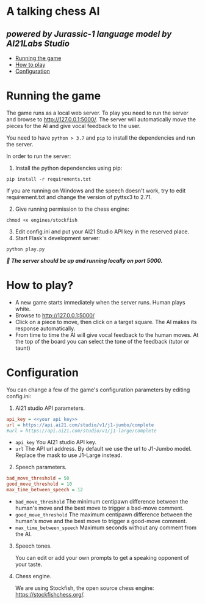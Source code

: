 
# A talking chess AI
 
## _powered by Jurassic-1 language model by AI21Labs Studio_


- [Running the game](#running-the-game)
- [How to play](#how-to-play)
- [Configuration](#configuration)

# Running the game

The game runs as a local web server. To play you need to run the server and browse to http://127.0.0.1:5000/.
The server will automatically move the pieces for the AI and give vocal feedback to the user.

You need to have `python > 3.7` and `pip` to install the dependencies and run the server. 

In order to run the server:

1. Install the python dependencies using pip:
```shell 
pip install -r requirements.txt
```
If you are running on Windows and the speech doesn't work, try to edit requirement.txt and change the version of pyttsx3 to 2.71.

2. Give running permission to the chess engine:
```shell
chmod +x engines/stockfish
```
3. Edit config.ini and put your AI21 Studio API key in the reserved place.
4. Start Flask's development server:
```shell
python play.py
```
***🎉 The server should be up and running locally on port 5000.***

# How to play?

- A new game starts immediately when the server runs. Human plays white. 
- Browse to http://127.0.0.1:5000/
- Click on a piece to move, then click on a target square. The AI makes its response automatically.
- From time to time the AI will give vocal feedback to the human moves. At the top of the board you can select the tone of the feedback (tutor or taunt)

# Configuration

You can change a few of the game's configuration parameters by editing config.ini:

1. AI21 studio API parameters.
```ini
api_key = <<your api key>>
url = https://api.ai21.com/studio/v1/j1-jumbo/complete 
#url = https://api.ai21.com/studio/v1/j1-large/complete
```
- `api_key` You AI21 studio API key.
- `url` The API url address. By default we use the url to J1-Jumbo model. Replace the mask to use J1-Large instead.

2. Speech parameters.
```ini
bad_move_threshold = 50
good_move_threshold = 10
max_time_between_speech = 12
```
- `bad_move_threshold` The minimum centipawn difference between the human's move and the best move to trigger a bad-move comment. 
- `good_move_threshold` The maximum centipawn difference between the human's move and the best move to trigger a good-move comment.
- `max_time_between_speech` Maximum seconds without any comment from the AI.

3. Speech tones.

   You can edit or add your own prompts to get a speaking opponent of your taste.

4. Chess engine.

   We are using Stockfish, the open source chess engine: https://stockfishchess.org/.
